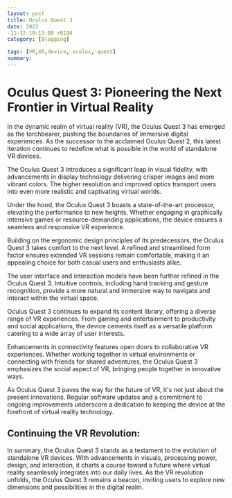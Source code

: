 ```yaml
---
layout: post
title: Oculus Quest 3
date: 2023
-11-12 19:13:00 +0100
category: [Blogging]

tags: [VR,XR,device, oculus, quest]
summary: 
---
```

# Oculus Quest 3: Pioneering the Next Frontier in Virtual Reality

In the dynamic realm of virtual reality (VR), the Oculus Quest 3 has emerged as the torchbearer, pushing the boundaries of immersive digital experiences. As the successor to the acclaimed Oculus Quest 2, this latest iteration continues to redefine what is possible in the world of standalone VR devices.

The Oculus Quest 3 introduces a significant leap in visual fidelity, with advancements in display technology delivering crisper images and more vibrant colors. The higher resolution and improved optics transport users into even more realistic and captivating virtual worlds.

Under the hood, the Oculus Quest 3 boasts a state-of-the-art processor, elevating the performance to new heights. Whether engaging in graphically intensive games or resource-demanding applications, the device ensures a seamless and responsive VR experience.

Building on the ergonomic design principles of its predecessors, the Oculus Quest 3 takes comfort to the next level. A refined and streamlined form factor ensures extended VR sessions remain comfortable, making it an appealing choice for both casual users and enthusiasts alike.

The user interface and interaction models have been further refined in the Oculus Quest 3. Intuitive controls, including hand tracking and gesture recognition, provide a more natural and immersive way to navigate and interact within the virtual space.

Oculus Quest 3 continues to expand its content library, offering a diverse range of VR experiences. From gaming and entertainment to productivity and social applications, the device cements itself as a versatile platform catering to a wide array of user interests.

Enhancements in connectivity features open doors to collaborative VR experiences. Whether working together in virtual environments or connecting with friends for shared adventures, the Oculus Quest 3 emphasizes the social aspect of VR, bringing people together in innovative ways.

As Oculus Quest 3 paves the way for the future of VR, it's not just about the present innovations. Regular software updates and a commitment to ongoing improvements underscore a dedication to keeping the device at the forefront of virtual reality technology.

## **Continuing the VR Revolution:**

In summary, the Oculus Quest 3 stands as a testament to the evolution of standalone VR devices. With advancements in visuals, processing power, design, and interaction, it charts a course toward a future where virtual reality seamlessly integrates into our daily lives. As the VR revolution unfolds, the Oculus Quest 3 remains a beacon, inviting users to explore new dimensions and possibilities in the digital realm.
